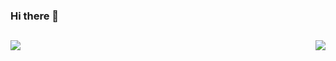 ### Hi there 👋

##

<div>
  <a href="https://github.com/TheElectron/github-readme-stats">
    <img align="left" src="https://github-readme-stats.vercel.app/api?username=TheElectron&show_icons=true&theme=radical" />
  </a>
  <a href="https://github.com/TheElectron/convoychat">
    <img align="right" src="https://github-readme-stats.vercel.app/api/top-langs/?username=TheElectron&layout=compact&show_icons=true&theme=radical" />
  </a>
</div>

<!--
**TheElectron/TheElectron** is a ✨ _special_ ✨ repository because its `README.md` (this file) appears on your GitHub profile.

Here are some ideas to get you started:
https://www.youtube.com/watch?v=TsaLQAetPLU&ab_channel=RafaellaBallerini
- 🔭 I’m currently working on ...
- 🌱 I’m currently learning ...
- 👯 I’m looking to collaborate on ...
- 🤔 I’m looking for help with ...
- 💬 Ask me about ...
- 📫 How to reach me: ...
- 😄 Pronouns: ...
- ⚡ Fun fact: ...
-->
